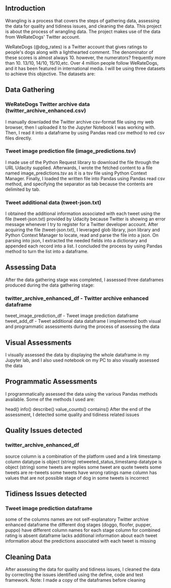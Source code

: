 ## Introduction
Wrangling is a process that covers the steps of gathering data, assessing the data for quality and tidiness issues, and cleaning the data. This project is about the process of wrangling data. The project makes use of the data from WeRateDogs' Twitter account.

WeRateDogs (@dog_rates) is a Twitter account that gives ratings to people's dogs along with a lighthearted comment. The denominator of these scores is almost always 10. however, the numerators? frequently more than 10. 13/10, 14/10, 15/10,etc. Over 4 million people follow WeRateDogs, and it has been featured in international media.
I will be using three datasets to achieve this objective. The datasets are:

## Data Gathering
### WeRateDogs Twitter archive data (twitter_archive_enhanced.csv)
I manually downladed the Twitter archive csv-format file using my web browser, then I uploaded it to the Jupyter Notebook I was working with. Then, I read it into a dataframe by using Pandas read csv method to red csv files directly.

### Tweet image prediction file (image_predictions.tsv)
I made use of the Python Request library to download the file through the URL Udacity supplied. Afterwards, I wrote the fetched content to a file named image_predictions.tsv as it is a tsv file using Python Context Manager. Finally, I loaded the written file into Pandas using Pandas read csv method, and specifying the separator as tab because the contents are delimited by tab.

### Tweet additional data (tweet-json.txt)
I obtained the additional information associated with each tweet using the file (tweet-json.txt) provided by Udacity because Twitter is showing an error message whenever I try to register for a Twitter developer account. After acquiring the file (tweet-json.txt), I leveraged glob library, json library and Python Context Manager to locate, read and parse the file into a json. On parsing into json, I extracted the needed fields into a dictionary and appended each record into a list. I concluded the process by using Pandas method to turn the list into a dataframe.

## Assessing Data
After the data gathering stage was completed, I assessed three dataframes produced during the data gathering stage:

### twitter_archive_enhanced_df - Twitter archive enhanced dataframe
tweet_image_prediction_df - Tweet image prediction dataframe
tweet_add_df - Tweet additional data dataframe
I implemented both visual and programmatic assessments during the process of assessing the data

## Visual Assessments
I visually assessed the data by displaying the whole dataframe in my Jupyter lab, and I also used notebook on my PC to also visually assessed the data

## Programmatic Assessments
I programmatically assessed the data using the various Pandas methods available. Some of the methods I used are:

head()
info()
describe()
value_counts()
contains()
After the end of the assessment, I detected some quality and tidiness related issues

## Quality Issues detected
### twitter_archive_enhanced_df
source column is a combination of the platform used and a link
timestamp column datatype is object (string)
retweeted_status_timestamp datatype is object (string)
some tweets are replies
some tweet are quote tweets
some tweets are re-tweets
some tweets have wrong ratings
name column has values that are not possible
stage of dog in some tweets is incorrect
## Tidiness Issues detected
### Tweet image prediction dataframe
some of the columns names are not self-explanatory
Twitter archive enhanced dataframe
the different dog stages (doggo, floofer, pupper, puppo) have different column names for each stage
column for combined rating is absent
dataframe lacks additional information about each tweet
information about the predictions associated with each tweet is missing
## Cleaning Data
After assessing the data for quality and tidiness issues, I cleaned the data by correcting the issues identified using the define, code and test framework. Note: I made a copy of the dataframes before cleaning